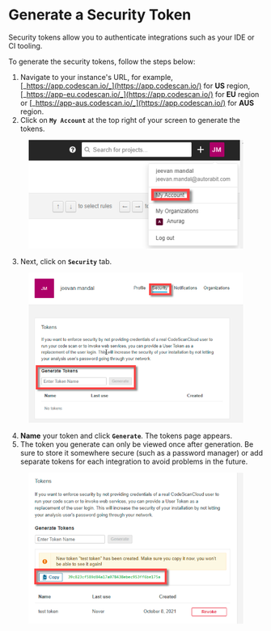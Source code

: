 # Generate a Security Token

Security tokens allow you to authenticate integrations such as your IDE or CI tooling.

To generate the security tokens, follow the steps below:

1. Navigate to your instance's URL, for example, [_https://app.codescan.io/_](https://app.codescan.io/) for **US** region, [_https://app-eu.codescan.io/_](https://app.codescan.io/) for **EU** region or [_https://app-aus.codescan.io/_](https://app.codescan.io/) for **AUS** region.
2. Click on **`My Account`** at the top right of your screen to generate the tokens.

<figure><img src="../../../../.gitbook/assets/image (31) (1) (1) (1) (1) (1) (1) (1).png" alt=""><figcaption></figcaption></figure>

3. Next, click on **`Security`** tab.

<figure><img src="../../../../.gitbook/assets/image (32) (1) (1) (1) (1) (1) (1) (1).png" alt="" width="494"><figcaption></figcaption></figure>

4. **Name** your token and click **`Generate`**. The tokens page appears.
5. The token you generate can only be viewed once after generation. Be sure to store it somewhere secure (such as a password manager) or add separate tokens for each integration to avoid problems in the future.

<figure><img src="../../../../.gitbook/assets/image (33) (1) (1) (1) (1) (1) (1) (1).png" alt="" width="460"><figcaption></figcaption></figure>

